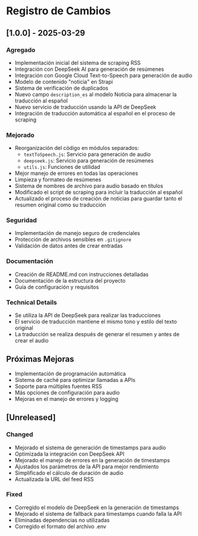 # Registro de Cambios

## [1.0.0] - 2025-03-29

### Agregado
- Implementación inicial del sistema de scraping RSS
- Integración con DeepSeek AI para generación de resúmenes
- Integración con Google Cloud Text-to-Speech para generación de audio
- Modelo de contenido "noticia" en Strapi
- Sistema de verificación de duplicados
- Nuevo campo `description_es` al modelo Noticia para almacenar la traducción al español
- Nuevo servicio de traducción usando la API de DeepSeek
- Integración de traducción automática al español en el proceso de scraping

### Mejorado
- Reorganización del código en módulos separados:
  - `textToSpeech.js`: Servicio para generación de audio
  - `deepseek.js`: Servicio para generación de resúmenes
  - `utils.js`: Funciones de utilidad
- Mejor manejo de errores en todas las operaciones
- Limpieza y formateo de resúmenes
- Sistema de nombres de archivo para audio basado en títulos
- Modificado el script de scraping para incluir la traducción al español
- Actualizado el proceso de creación de noticias para guardar tanto el resumen original como su traducción

### Seguridad
- Implementación de manejo seguro de credenciales
- Protección de archivos sensibles en `.gitignore`
- Validación de datos antes de crear entradas

### Documentación
- Creación de README.md con instrucciones detalladas
- Documentación de la estructura del proyecto
- Guía de configuración y requisitos

### Technical Details
- Se utiliza la API de DeepSeek para realizar las traducciones
- El servicio de traducción mantiene el mismo tono y estilo del texto original
- La traducción se realiza después de generar el resumen y antes de crear el audio

## Próximas Mejoras
- Implementación de programación automática
- Sistema de caché para optimizar llamadas a APIs
- Soporte para múltiples fuentes RSS
- Más opciones de configuración para audio
- Mejoras en el manejo de errores y logging

## [Unreleased]

### Changed
- Mejorado el sistema de generación de timestamps para audio
- Optimizada la integración con DeepSeek API
- Mejorado el manejo de errores en la generación de timestamps
- Ajustados los parámetros de la API para mejor rendimiento
- Simplificado el cálculo de duración de audio
- Actualizada la URL del feed RSS

### Fixed
- Corregido el modelo de DeepSeek en la generación de timestamps
- Mejorado el sistema de fallback para timestamps cuando falla la API
- Eliminadas dependencias no utilizadas
- Corregido el formato del archivo .env 